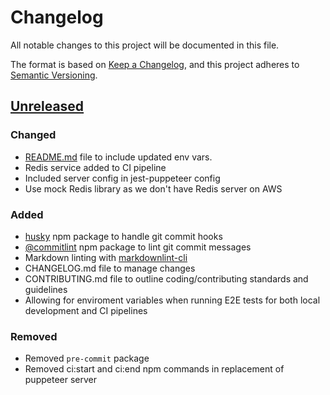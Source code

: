 # Changelog

All notable changes to this project will be documented in this file.

The format is based on [Keep a Changelog](https://keepachangelog.com/en/1.0.0/),
and this project adheres to [Semantic Versioning](https://semver.org/spec/v2.0.0.html).

## [Unreleased]

### Changed

- [README.md](.README.md) file to include updated env vars.
- Redis service added to CI pipeline
- Included server config in jest-puppeteer config
- Use mock Redis library as we don't have Redis server on AWS

### Added

- [husky](https://www.npmjs.com/package/husky) npm package to handle git commit hooks
- [@commitlint](https://github.com/marionebl/commitlint) npm package to lint git
  commit messages
- Markdown linting with [markdownlint-cli](https://github.com/igorshubovych/markdownlint-cli)
- CHANGELOG.md file to manage changes
- CONTRIBUTING.md file to outline coding/contributing standards and guidelines
- Allowing for enviroment variables when running E2E tests for both local
  development and CI pipelines

### Removed

- Removed `pre-commit` package
- Removed ci:start and ci:end npm commands in replacement of puppeteer server

[Unreleased]: https://bitbucket.org/byndops/finsa-tradenation-frontend/commits/HEAD
